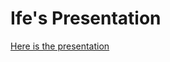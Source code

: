 Ife's Presentation
============

[Here is the presentation](https://docs.google.com/presentation/d/1uuj7wdvZDDRgfw8VkFn_FiykXCeb77t4gsbpxeJkLaM/edit#slide=id.g6acf10e13a_1_179)
